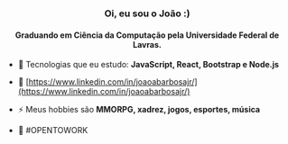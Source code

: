 <h3 align="center">Oi, eu sou o João :)</h3>
<h4 align="center">Graduando em Ciência da Computação pela Universidade Federal de Lavras.</h4>

- 🌱 Tecnologias que eu estudo: **JavaScript, React, Bootstrap e Node.js**

- 📄 [https://www.linkedin.com/in/joaoabarbosajr/](https://www.linkedin.com/in/joaoabarbosajr/)

- ⚡ Meus hobbies são **MMORPG, xadrez, jogos, esportes, música**

- 🔭 #OPENTOWORK





<!---
joaoabjr/joaoabjr is a ✨ special ✨ repository because its `README.md` (this file) appears on your GitHub profile.
You can click the Preview link to take a look at your changes.
--->
